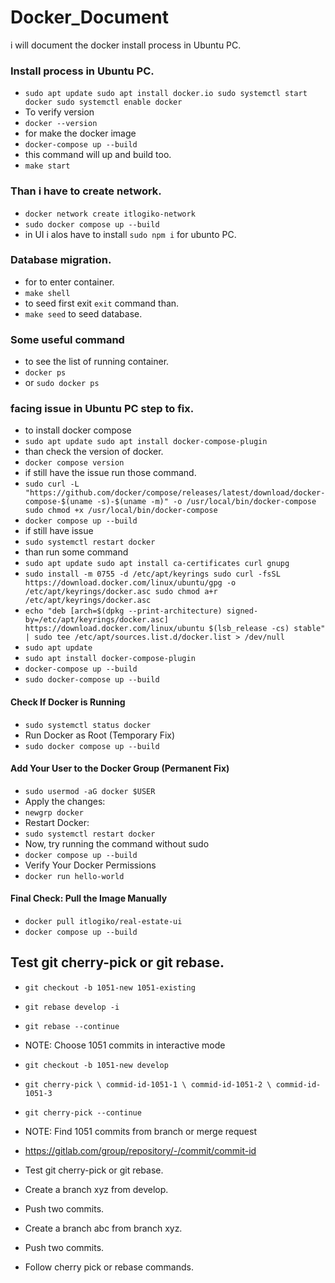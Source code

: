 # Docker_Document
i will document the docker install process in Ubuntu PC.

### Install process in Ubuntu PC.
- `sudo apt update
sudo apt install docker.io
sudo systemctl start docker
sudo systemctl enable docker`
- To verify version
- `docker --version`
- for make the docker image
- `docker-compose up --build`
- this command will up and build too.
- `make start`

### Than i have to create network.
- `docker network create itlogiko-network`
- `sudo docker compose up --build`
- in UI i alos have to install `sudo npm i` for ubunto PC.

### Database migration.
- for to enter container.
- `make shell`
- to seed first exit `exit` command than.
- `make seed` to seed database.

### Some useful command
- to see the list of running container.
- `docker ps`
- or `sudo docker ps`


### facing issue in Ubuntu PC step to fix.
- to install docker compose
- `sudo apt update
sudo apt install docker-compose-plugin`
- than check the version of docker.
- `docker compose version`
- if still have the issue run those command.
- `sudo curl -L "https://github.com/docker/compose/releases/latest/download/docker-compose-$(uname -s)-$(uname -m)" -o /usr/local/bin/docker-compose
sudo chmod +x /usr/local/bin/docker-compose`
- `docker compose up --build`
- if still have issue
- `sudo systemctl restart docker`
- than run some command
- `sudo apt update
sudo apt install ca-certificates curl gnupg`
- `sudo install -m 0755 -d /etc/apt/keyrings
sudo curl -fsSL https://download.docker.com/linux/ubuntu/gpg -o /etc/apt/keyrings/docker.asc
sudo chmod a+r /etc/apt/keyrings/docker.asc`
- `echo "deb [arch=$(dpkg --print-architecture) signed-by=/etc/apt/keyrings/docker.asc] https://download.docker.com/linux/ubuntu $(lsb_release -cs) stable" | sudo tee /etc/apt/sources.list.d/docker.list > /dev/null`
- `sudo apt update`
- `sudo apt install docker-compose-plugin`
- `docker-compose up --build`
- `sudo docker-compose up --build`

#### Check If Docker is Running
- `sudo systemctl status docker`
- Run Docker as Root (Temporary Fix)
- `sudo docker compose up --build`

#### Add Your User to the Docker Group (Permanent Fix)
- `sudo usermod -aG docker $USER`
- Apply the changes:
- `newgrp docker`
- Restart Docker:
- `sudo systemctl restart docker`
- Now, try running the command without sudo
- `docker compose up --build`
- Verify Your Docker Permissions
- `docker run hello-world`

#### Final Check: Pull the Image Manually
- `docker pull itlogiko/real-estate-ui`
- `docker compose up --build`



## Test git cherry-pick or git rebase.
- `git checkout -b 1051-new 1051-existing`
- `git rebase develop -i`
- `git rebase --continue`
- NOTE: Choose 1051 commits in interactive mode
- `git checkout -b 1051-new develop`
- `git cherry-pick \
  commid-id-1051-1 \
  commid-id-1051-2 \
  commid-id-1051-3`

- `git cherry-pick --continue`
- NOTE: Find 1051 commits from branch or merge request
- https://gitlab.com/group/repository/-/commit/commit-id
- Test git cherry-pick or git rebase.
- Create a branch xyz from develop.
- Push two commits.
- Create a branch abc from branch xyz.
- Push two commits.
- Follow cherry pick or rebase commands.